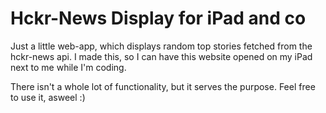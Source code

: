 # Hckr-News Display for iPad and co

Just a little web-app, which displays random top stories fetched from the hckr-news api. I made this, so I can have this website opened on my iPad next to me while I'm coding.

There isn't a whole lot of functionality, but it serves the purpose. Feel free to use it, asweel :)
